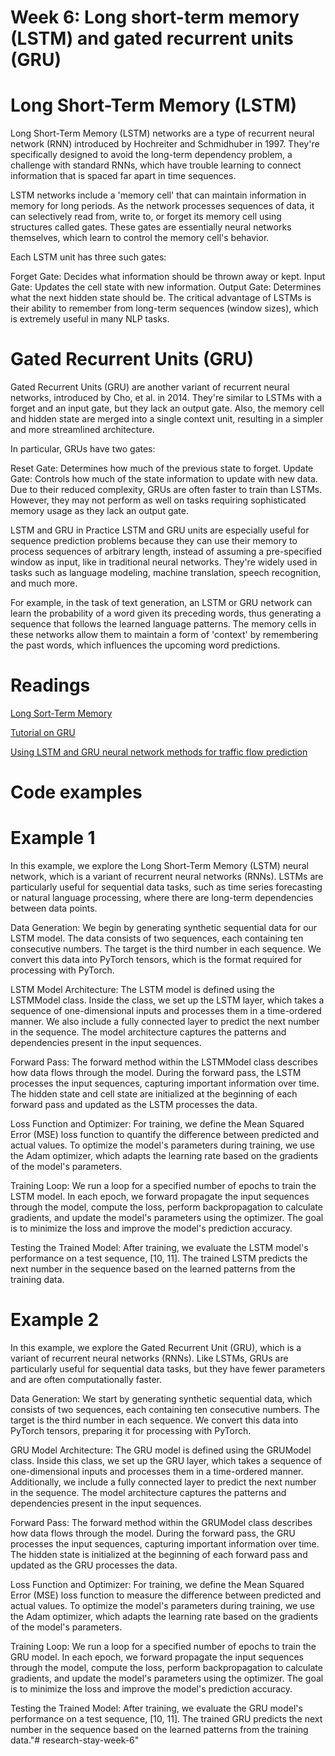 # Week 6: Long short-term memory (LSTM) and gated recurrent units (GRU)


# Long Short-Term Memory (LSTM)
Long Short-Term Memory (LSTM) networks are a type of recurrent neural network (RNN) introduced by Hochreiter and Schmidhuber in 1997. They're specifically designed to avoid the long-term dependency problem, a challenge with standard RNNs, which have trouble learning to connect information that is spaced far apart in time sequences.

LSTM networks include a 'memory cell' that can maintain information in memory for long periods. As the network processes sequences of data, it can selectively read from, write to, or forget its memory cell using structures called gates. These gates are essentially neural networks themselves, which learn to control the memory cell's behavior.

Each LSTM unit has three such gates:

Forget Gate: Decides what information should be thrown away or kept.
Input Gate: Updates the cell state with new information.
Output Gate: Determines what the next hidden state should be.
The critical advantage of LSTMs is their ability to remember from long-term sequences (window sizes), which is extremely useful in many NLP tasks.

# Gated Recurrent Units (GRU)
Gated Recurrent Units (GRU) are another variant of recurrent neural networks, introduced by Cho, et al. in 2014. They're similar to LSTMs with a forget and an input gate, but they lack an output gate. Also, the memory cell and hidden state are merged into a single context unit, resulting in a simpler and more streamlined architecture.

In particular, GRUs have two gates:

Reset Gate: Determines how much of the previous state to forget.
Update Gate: Controls how much of the state information to update with new data.
Due to their reduced complexity, GRUs are often faster to train than LSTMs. However, they may not perform as well on tasks requiring sophisticated memory usage as they lack an output gate.

LSTM and GRU in Practice
LSTM and GRU units are especially useful for sequence prediction problems because they can use their memory to process sequences of arbitrary length, instead of assuming a pre-specified window as input, like in traditional neural networks. They're widely used in tasks such as language modeling, machine translation, speech recognition, and much more.

For example, in the task of text generation, an LSTM or GRU network can learn the probability of a word given its preceding words, thus generating a sequence that follows the learned language patterns. The memory cells in these networks allow them to maintain a form of 'context' by remembering the past words, which influences the upcoming word predictions.

# Readings

[Long Sort-Term Memory](https://www.bioinf.jku.at/publications/older/2604.pdf)

[Tutorial on GRU](https://d2l.ai/chapter_recurrent-modern/gru.html)

[Using LSTM and GRU neural network methods for traffic flow prediction](https://www.researchgate.net/profile/Li-Li-86/publication/312402649_Using_LSTM_and_GRU_neural_network_methods_for_traffic_flow_prediction/links/5c20d38d299bf12be3971696/Using-LSTM-and-GRU-neural-network-methods-for-traffic-flow-prediction.pdf)

# Code examples

# Example 1

In this example, we explore the Long Short-Term Memory (LSTM) neural network, which is a variant of recurrent neural networks (RNNs). LSTMs are particularly useful for sequential data tasks, such as time series forecasting or natural language processing, where there are long-term dependencies between data points.

Data Generation:
We begin by generating synthetic sequential data for our LSTM model. The data consists of two sequences, each containing ten consecutive numbers. The target is the third number in each sequence. We convert this data into PyTorch tensors, which is the format required for processing with PyTorch.

LSTM Model Architecture:
The LSTM model is defined using the LSTMModel class. Inside the class, we set up the LSTM layer, which takes a sequence of one-dimensional inputs and processes them in a time-ordered manner. We also include a fully connected layer to predict the next number in the sequence. The model architecture captures the patterns and dependencies present in the input sequences.

Forward Pass:
The forward method within the LSTMModel class describes how data flows through the model. During the forward pass, the LSTM processes the input sequences, capturing important information over time. The hidden state and cell state are initialized at the beginning of each forward pass and updated as the LSTM processes the data.

Loss Function and Optimizer:
For training, we define the Mean Squared Error (MSE) loss function to quantify the difference between predicted and actual values. To optimize the model's parameters during training, we use the Adam optimizer, which adapts the learning rate based on the gradients of the model's parameters.

Training Loop:
We run a loop for a specified number of epochs to train the LSTM model. In each epoch, we forward propagate the input sequences through the model, compute the loss, perform backpropagation to calculate gradients, and update the model's parameters using the optimizer. The goal is to minimize the loss and improve the model's prediction accuracy.

Testing the Trained Model:
After training, we evaluate the LSTM model's performance on a test sequence, [10, 11]. The trained LSTM predicts the next number in the sequence based on the learned patterns from the training data.

# Example 2

In this example, we explore the Gated Recurrent Unit (GRU), which is a variant of recurrent neural networks (RNNs). Like LSTMs, GRUs are particularly useful for sequential data tasks, but they have fewer parameters and are often computationally faster.

Data Generation:
We start by generating synthetic sequential data, which consists of two sequences, each containing ten consecutive numbers. The target is the third number in each sequence. We convert this data into PyTorch tensors, preparing it for processing with PyTorch.

GRU Model Architecture:
The GRU model is defined using the GRUModel class. Inside this class, we set up the GRU layer, which takes a sequence of one-dimensional inputs and processes them in a time-ordered manner. Additionally, we include a fully connected layer to predict the next number in the sequence. The model architecture captures the patterns and dependencies present in the input sequences.

Forward Pass:
The forward method within the GRUModel class describes how data flows through the model. During the forward pass, the GRU processes the input sequences, capturing important information over time. The hidden state is initialized at the beginning of each forward pass and updated as the GRU processes the data.

Loss Function and Optimizer:
For training, we define the Mean Squared Error (MSE) loss function to measure the difference between predicted and actual values. To optimize the model's parameters during training, we use the Adam optimizer, which adapts the learning rate based on the gradients of the model's parameters.

Training Loop:
We run a loop for a specified number of epochs to train the GRU model. In each epoch, we forward propagate the input sequences through the model, compute the loss, perform backpropagation to calculate gradients, and update the model's parameters using the optimizer. The goal is to minimize the loss and improve the model's prediction accuracy.

Testing the Trained Model:
After training, we evaluate the GRU model's performance on a test sequence, [10, 11]. The trained GRU predicts the next number in the sequence based on the learned patterns from the training data."# research-stay-week-6" 
